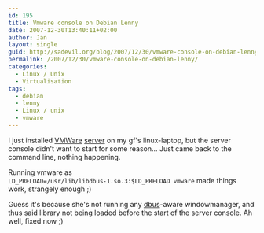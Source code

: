 ```yaml
---
id: 195
title: Vmware console on Debian Lenny
date: 2007-12-30T13:40:11+02:00
author: Jan
layout: single
guid: http://sadevil.org/blog/2007/12/30/vmware-console-on-debian-lenny/
permalink: /2007/12/30/vmware-console-on-debian-lenny/
categories:
  - Linux / Unix
  - Virtualisation
tags:
  - debian
  - lenny
  - Linux / unix
  - vmware
---
```

I just installed [VMWare](http://www.vmware.com/) [server](http://www.vmware.com/products/server/) on my gf's linux-laptop, but the server console didn't want to start for some reason... Just came back to the command line, nothing happening.

Running vmware as  
`LD_PRELOAD=/usr/lib/libdbus-1.so.3:$LD_PRELOAD vmware` made things work, strangely enough ;)

Guess it's because she's not running any [dbus](http://dbus.freedesktop.org/)-aware windowmanager, and thus said library not being loaded before the start of the server console. Ah well, fixed now ;)